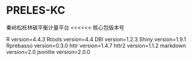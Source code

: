 # PRELES-KC
秦岭松栎林碳平衡计量平台
<<<<<<
核心包版本号
>>>>>>
R version=4.4.3
Rtools version=4.4
DBI version=1.2.3
Shiny version=1.9.1
Rprebasso version=0.3.0
httr version=1.4.7
httr2 version=1.1.2
markdown version=2.0
jsonlite version=2.0.0